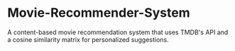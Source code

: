 # Movie-Recommender-System
 A content-based movie recommendation system that uses TMDB's API and a cosine similarity matrix for personalized suggestions.
